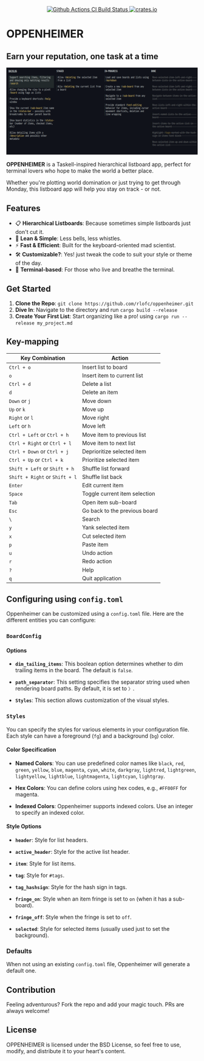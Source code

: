 <p align="center">
  <a href="https://github.com/rlofc/oppenheimer/actions/workflows/ci.yml">
      <img src="https://github.com/rlofc/oppenheimer/actions/workflows/ci.yml/badge.svg?branch=master" alt="Github Actions CI Build Status"/>
  </a>
  <a href="https://crates.io/crates/oppenheimer">
      <img src="https://img.shields.io/crates/v/oppenheimer.svg?style=flat-square" alt="crates.io">
  </a>
</p>

# OPPENHEIMER

## Earn your reputation, one task at a time

![OPPENHEIMER](screenshot.png)

**OPPENHEIMER** is a Taskell-inspired hierarchical listboard app, perfect for terminal lovers who hope to make the world a better place.

Whether you're plotting world domination or just trying to get through Monday, this listboard app will help you stay on track - or not.

## Features

- 📋 **Hierarchical Listboards**: Because sometimes simple listboards just don't cut it.
- 🌈 **Lean & Simple**: Less bells, less whistles.
- ⚡ **Fast & Efficient**: Built for the keyboard-oriented mad scientist.
- 🛠️ **Customizable?**: Yes! just tweak the code to suit your style or theme of the day.
- 🚀 **Terminal-based**: For those who live and breathe the terminal.

## Get Started

1. **Clone the Repo**: `git clone https://github.com/rlofc/oppenheimer.git`
2. **Dive In**: Navigate to the directory and run `cargo build --release`
3. **Create Your First List**: Start organizing like a pro! using `cargo run --release my_project.md`

## Key-mapping

| Key Combination                | Action                        |
| ------------------------------ | ----------------------------- |
| `Ctrl + o`                     | Insert list to board          |
| `o`                            | Insert item to current list   |
| `Ctrl + d`                     | Delete a list                 |
| `d`                            | Delete an item                |
| `Down` or `j`                  | Move down                     |
| `Up` or `k`                    | Move up                       |
| `Right` or `l`                 | Move right                    |
| `Left` or `h`                  | Move left                     |
| `Ctrl + Left` or `Ctrl + h`    | Move item to previous list    |
| `Ctrl + Right` or `Ctrl + l`   | Move item to next list        |
| `Ctrl + Down` or `Ctrl + j`    | Deprioritize selected item    |
| `Ctrl + Up` or `Ctrl + k`      | Prioritize selected item      |
| `Shift + Left` or `Shift + h`  | Shuffle list forward          |
| `Shift + Right` or `Shift + l` | Shuffle list back             |
| `Enter`                        | Edit current item             |
| `Space`                        | Toggle current item selection |
| `Tab`                          | Open item sub-board           |
| `Esc`                          | Go back to the previous board |
| `\`                            | Search                        |
| `y`                            | Yank selected item            |
| `x`                            | Cut selected item             |
| `p`                            | Paste item                    |
| `u`                            | Undo action                   |
| `r`                            | Redo action                   |
| `?`                            | Help                          |
| `q`                            | Quit application              |

## Configuring using `config.toml`

Oppenheimer can be customized using a `config.toml` file. Here are the different entities you can configure:

### `BoardConfig`

#### Options

- **`dim_tailing_items`**: This boolean option determines whether to dim trailing items in the board. The default is `false`.

- **`path_separator`**: This setting specifies the separator string used when rendering board paths. By default, it is set to ` 〉 `.

- **`Styles`**: This section allows customization of the visual styles. 

### `Styles`

You can specify the styles for various elements in your configuration file. Each style can have a foreground (`fg`) and a background (`bg`) color.

#### Color Specification

- **Named Colors**: You can use predefined color names like `black`, `red`, `green`, `yellow`, `blue`, `magenta`, `cyan`, `white`, `darkgray`, `lightred`, `lightgreen`, `lightyellow`, `lightblue`, `lightmagenta`, `lightcyan`, `lightgray`.
  
- **Hex Colors**: You can define colors using hex codes, e.g., `#FF00FF` for magenta.

- **Indexed Colors**: Oppenheimer supports indexed colors. Use an integer to specify an indexed color.

#### Style Options

- **`header`**: Style for list headers.

- **`active_header`**: Style for the active list header.

- **`item`**: Style for list items.

- **`tag`**: Style for `#tags`.

- **`tag_hashsign`**: Style for the hash sign in tags.

- **`fringe_on`**: Style when an item fringe is set to `on` (when it has a sub-board).

- **`fringe_off`**: Style when the fringe is set to `off`.

- **`selected`**: Style for selected items (usually used just to set the background).

### Defaults

When not using an existing `config.toml` file, Oppenheimer will generate a default one.

## Contribution

Feeling adventurous? Fork the repo and add your magic touch. PRs are always welcome!

## License

OPPENHEIMER is licensed under the BSD License, so feel free to use, modify, and distribute it to your heart's content.

